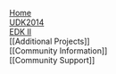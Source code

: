 [Home](http://www.tianocore.org)<br/>
[UDK2014](http://www.tianocore.org/udk2014/)<br/>
[EDK II](http://www.tianocore.org/edk2/)<br/>
[[Additional Projects]]<br/>
[[Community Information]]<br/>
[[Community Support]]